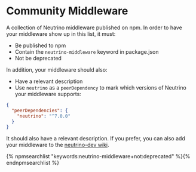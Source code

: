 # Community Middleware

A collection of Neutrino middleware published on npm. In order to have your middleware show up in this list, it must:

- Be published to npm
- Contain the `neutrino-middleware` keyword in package.json
- Not be deprecated

In addition, your middleware should also:

- Have a relevant description
- Use `neutrino` as a `peerDependency` to mark which versions of Neutrino your middleware supports:

```json
{
  "peerDependencies": {
    "neutrino": "^7.0.0"
  }
}
```

It should also have a relevant description. If you prefer, you can also add your middleware to the
[neutrino-dev wiki](https://github.com/mozilla-neutrino/neutrino-dev/wiki/Community-Middleware).

{% npmsearchlist "keywords:neutrino-middleware+not:deprecated" %}{% endnpmsearchlist %}
